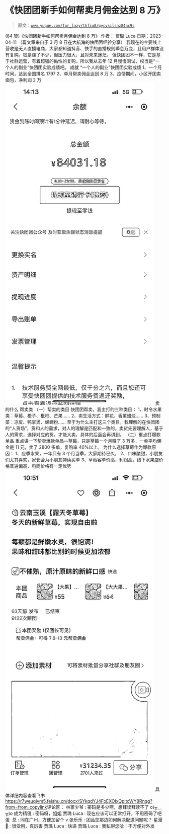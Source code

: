 # 《快团团新手如何帮卖月佣金达到 8 万》

> 原文：[`www.yuque.com/for_lazy/thfiu8/gycvsilsnz84ac9s`](https://www.yuque.com/for_lazy/thfiu8/gycvsilsnz84ac9s)

<ne-h2 id="3f43488d" data-lake-id="3f43488d"><ne-heading-ext><ne-heading-anchor></ne-heading-anchor><ne-heading-fold></ne-heading-fold></ne-heading-ext><ne-heading-content><ne-text id="u87fe56f8">(84 赞)《快团团新手如何帮卖月佣金达到 8 万》</ne-text></ne-heading-content></ne-h2> <ne-p id="udd0fe5aa" data-lake-id="udd0fe5aa"><ne-text id="ucbd471c6">作者： 贾璐 Luca</ne-text></ne-p> <ne-p id="u6dab4b61" data-lake-id="u6dab4b61"><ne-text id="ueb7e8cfc">日期：2023-04-11</ne-text></ne-p> <ne-p id="u76ad0aa7" data-lake-id="u76ad0aa7"><ne-text id="u8a072aa5">（篇文章来自于 3 月 8 日在大航海的快团团经验分享）</ne-text></ne-p> <ne-p id="u8ae42f41" data-lake-id="u8ae42f41"><ne-text id="ua8175978">我现在的主要线上营收是无人直播电商，大家都知道抖音、快手的直播规则瞬息万变，且用户群体没有复购。钱是赚了不少，但压力很大，且对未来迷茫。</ne-text></ne-p> <ne-p id="u8399562a" data-lake-id="u8399562a"><ne-text id="u794283ab">但快团团不一样，它是基于社群运营，有着超强的黏性的复购。所以我从去年 12 月慢慢测试，权当是“一个人的副业”快团团实验成绩吧。</ne-text></ne-p> <ne-h1 id="5b68d60e" data-lake-id="5b68d60e"><ne-heading-ext><ne-heading-anchor></ne-heading-anchor><ne-heading-fold></ne-heading-fold></ne-heading-ext><ne-heading-content><ne-text id="uf6510a8b" ne-bold="true">成就</ne-text></ne-heading-content></ne-h1> <ne-p id="u87b3d452" data-lake-id="u87b3d452"><ne-text id="u031f6b5e">“一个人的副业”快团团实验成绩</ne-text></ne-p> <ne-p id="u3f07409d" data-lake-id="u3f07409d"><ne-text id="u39a6616b">1、一个月时间，达到全国排名 1797</ne-text></ne-p> <ne-p id="u89329e7e" data-lake-id="u89329e7e"><ne-text id="ucdabeb9f">2、单月帮卖佣金达到 8 万</ne-text></ne-p> <ne-p id="ua529227e" data-lake-id="ua529227e"><ne-text id="u49a7487e">3、疫情期间，小区开团卖面包，净利润 2 万</ne-text></ne-p> <ne-p id="u03c69dfe" data-lake-id="u03c69dfe"><ne-card data-card-name="image" data-card-type="inline" id="ato9u" data-event-boundary="card">![](img/0c1a3fdbc4af98d080741e5e5e530204.png)</ne-card></ne-p> <ne-h1 id="415ccc3e" data-lake-id="415ccc3e"><ne-heading-ext><ne-heading-anchor></ne-heading-anchor><ne-heading-fold></ne-heading-fold></ne-heading-ext><ne-heading-content><ne-text id="u0def663b">卖的什么</ne-text></ne-heading-content></ne-h1> <ne-h2 id="9039450f" data-lake-id="9039450f"><ne-heading-ext><ne-heading-anchor></ne-heading-anchor><ne-heading-fold></ne-heading-fold></ne-heading-ext> <ne-heading-content></ne-heading-content></ne-h2> <ne-h2 id="93715a1a" data-lake-id="93715a1a"><ne-heading-ext><ne-heading-anchor></ne-heading-anchor><ne-heading-fold></ne-heading-fold></ne-heading-ext><ne-heading-content><ne-text id="u51682a9b">帮卖类</ne-text></ne-heading-content></ne-h2> <ne-h3 id="abe14388" data-lake-id="abe14388"><ne-heading-ext><ne-heading-anchor></ne-heading-anchor><ne-heading-fold></ne-heading-fold></ne-heading-ext><ne-heading-content><ne-text id="uc292640f">（一）帮卖的类目</ne-text></ne-heading-content></ne-h3> <ne-p id="ucadeae35" data-lake-id="ucadeae35"><ne-text id="ubb8863c0">快团团帮卖，我主打的三种类目：</ne-text></ne-p> <ne-p id="u4eaaafdd" data-lake-id="u4eaaafdd"><ne-text id="ufaf263dc">1、时令水果类：草莓、橙子、枇杷、芒果……</ne-text></ne-p> <ne-p id="u44c03d13" data-lake-id="u44c03d13"><ne-text id="ub71b37d2">2、卖生活方式：鲜花、香薰蜡烛……</ne-text></ne-p> <ne-p id="u9ed449c2" data-lake-id="u9ed449c2"><ne-text id="u9069cdaf">3、预制菜：凉皮、鸭掌煲、螺蛳粉……</ne-text></ne-p> <ne-p id="u3fff7e57" data-lake-id="u3fff7e57"><ne-text id="u117852f6">至于为什么主打这三个类目，我理解的在快团团的“人货场”，货和人的需求，对人的理解是匹配和一致的，卖货先要理解人，基于人的需求，选择对应的货，才能大卖，具体的后面会再讲到。</ne-text></ne-p> <ne-h3 id="26c5b68e" data-lake-id="26c5b68e"><ne-heading-ext><ne-heading-anchor></ne-heading-anchor><ne-heading-fold></ne-heading-fold></ne-heading-ext><ne-heading-content><ne-text id="u18994cc0">（二）</ne-text><ne-text id="u6bd3efb1" ne-italic="true">重点打爆款单品</ne-text></ne-heading-content></ne-h3> <ne-p id="u1b8ad67e" data-lake-id="u1b8ad67e"><ne-text id="u24ed87cf">重点讲一下帮卖爆款单品—草莓，只是草莓一个月赚了 3 万多，一单平均佣金是 11 元，卖了 2800 多单，复购率 40%以上。</ne-text></ne-p> <ne-p id="uc40810f4" data-lake-id="uc40810f4"><ne-text id="uab601718">为什么选择草莓作为爆款原因：</ne-text></ne-p> <ne-p id="ufc9bbf7a" data-lake-id="ufc9bbf7a"><ne-text id="u3db4c2c4">1、应季水果，一年只有 3 个月当季，大家期待已久，</ne-text></ne-p> <ne-p id="u0c65e496" data-lake-id="u0c65e496"><ne-text id="uf8ddc65b">2、口味酸甜，小朋友们尤其喜欢，家长会为小朋友持续买单</ne-text></ne-p> <ne-p id="u319137ae" data-lake-id="u319137ae"><ne-text id="u64e42a48">3、草莓客单价高，利润高。线下水果店价格普遍偏高，电商价格有一定优势</ne-text></ne-p> <ne-p id="u08af47a7" data-lake-id="u08af47a7"><ne-card data-card-name="image" data-card-type="inline" id="T0Dfa" data-event-boundary="card">![](img/6cf91847ccc2413f3845c20fef5d8dbc.png)</ne-card></ne-p> <ne-p id="uce35760d" data-lake-id="uce35760d"><ne-text id="u27d44812" ne-bold="true">具体详细内容查看飞书</ne-text></ne-p> <ne-p id="u80d5e56f" data-lake-id="u80d5e56f">[<ne-text id="uce0a81b9">https://r7weuqivm5.feishu.cn/docx/SYkqdYJ4FoEXOlxQpitcWY8Rnqg?from=from_copylink</ne-text>](https://r7weuqivm5.feishu.cn/docx/SYkqdYJ4FoEXOlxQpitcWY8Rnqg?from=from_copylink)</ne-p><ne-hole id="u6c0ef90f" data-lake-id="u6c0ef90f"><ne-card data-card-name="hr" data-card-type="block" id="HNqaN" data-event-boundary="card"><ne-p id="u2f29ac2e" data-lake-id="u2f29ac2e"><ne-text id="u3dea7b3b">评论区：</ne-text></ne-p> <ne-p id="u4ab0c0ac" data-lake-id="u4ab0c0ac"><ne-text id="u67dcaad2">林家少爷 : 密码是多少啊，想拜读拜读不了 o(╥﹏╥)o</ne-text> <ne-text id="ud0d856b1">成为精锐 : 密码呀，姐姐</ne-text> <ne-text id="ua78119b5">贾璐 Luca : 现在应该可以正常打开，不用密码了吧</ne-text> <ne-text id="u2c7f469b">蛋  总 : 同在广州，方便加留个 v</ne-text> <ne-text id="u8dd55457">张乐乐 : 团品您那边如何解决配送问题呢？</ne-text> <ne-text id="u5709559f">星漫🍊 : 很受用，真厉害</ne-text> <ne-text id="u582b1600">贾璐 Luca : 快递</ne-text> <ne-text id="u4d5a802b">贾璐 Luca : 我私聊您哈！不方便对外发</ne-text></ne-p></ne-card></ne-hole>